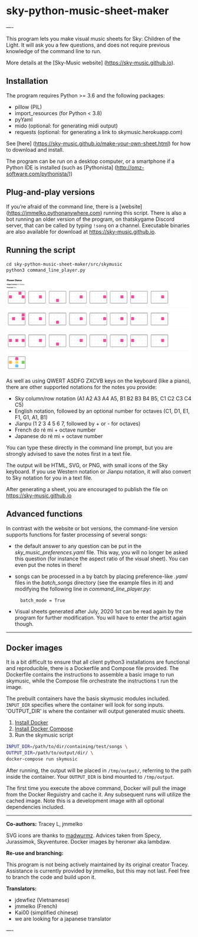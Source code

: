 # sky-python-music-sheet-maker

—-

This program lets you make visual music sheets for Sky: Children of the Light. It will ask you a few questions, and does not require previous knowledge of the command line to run. 

More details at the [Sky-Music website] (https://sky-music.github.io).

## Installation

The program requires Python >= 3.6 and the following packages:

* pillow (PIL)
* import_resources (for Python < 3.8)
* pyYaml
* mido (optional: for generating midi output)
* requests (optional: for generating a link to skymusic.herokuapp.com)

See [here] (https://sky-music.github.io/make-your-own-sheet.html) for how to download and install.

The program can be run on a desktop computer,  or a smartphone if a Python IDE is installed (such as [Pythonista] (http://omz-software.com/pythonista/))

## Plug-and-play versions

If you’re afraid of the command line, there is a [website] (https://jmmelko.pythonanywhere.com) running this script.
There is also a bot running an older version of the program, on thatskygame Discord server, that can be called by typing `!song` on a channel.
Executable binaries are also available for download at <https://sky-music.github.io>.

## Running the script

    cd sky-python-music-sheet-maker/src/skymusic
    python3 command_line_player.py

![Flower Dance intro music sheet](https://raw.githubusercontent.com/sky-music/sky-python-music-sheet-maker/master/images/flower_dance_intro.png)

As well as using QWERT ASDFG ZXCVB keys on the keyboard (like a piano), there are other supported notations for the notes you provide:

- Sky column/row notation (A1 A2 A3 A4 A5, B1 B2 B3 B4 B5, C1 C2 C3 C4 C5)
- English notation, followed by an optional number for octaves (C1, D1, E1, F1, G1, A1, B1)
- Jianpu (1 2 3 4 5 6 7, followed by + or - for octaves)
- French do ré mi + octave number
- Japanese do ré mi + octave number

You can type these directly in the command line prompt, but you are strongly advised to save the notes first in a text file.

The output will be HTML, SVG, or PNG, with small icons of the Sky keyboard. If you use Western notation or Jianpu notation, it will also convert to Sky notation for you in a text file.

After generating a sheet, you are encouraged to publish the file on https://sky-music.github.io

## Advanced functions

In contrast with the website or bot versions, the command-line version supports functions for faster processing of several songs:

* the default answer to any question can be put in the *sky_music_preferences.yaml* file. This way, you will no longer be asked this question (for instance the aspect ratio of the visual sheet). You can  even put the notes in there! 
* songs can be processed in a by batch by placing preference-like *.yaml* files in the *batch\_songs* directory (see the example files in it) and modifying the following line in  *command\_line\_player.py*:

        batch_mode = True
* Visual sheets generated after July, 2020 1st can be read again by the program for further modification. You will have to enter the artist again though.

***

## Docker images

It is a bit difficult to ensure that all client python3 installations are functional and reproducible, there is a Dockerfile and Compose file provided. The Dockerfile contains the instructions to assemble a basic image to run skymusic, while the Compose file orchestrate the instructions t run the image.

The prebuilt containers have the basis skymusic modules included. `INPUT_DIR` specifies where the container will look for song inputs. 'OUTPUT_DIR' is where the container will output generated music sheets.

1. [Install Docker](https://docs.docker.com/get-docker/)
2. [Install Docker Compose](https://docs.docker.com/compose/install/)
3. Run the skymusic script

```sh
INPUT_DIR=/path/to/dir/containing/test/songs \
OUTPUT_DIR=/path/to/output/dir/ \
docker-compose run skymusic
```

After running, the output will be placed in `/tmp/output/`, referring to the path inside the container. Your `OUTPUT_DIR` is bind mounted to `/tmp/output`.

The first time you execute the above command, Docker will pull the image from the Docker Reguistry and cache it. Any subsequent runs will utilize the cached image.
Note this is a development image with all optional dependencies included.

***

**Co-authors:** Tracey L, jmmelko

SVG icons are thanks to [madwurmz](http://madwurmz.com).
Advices taken from Specy, Jurassimok, Skyventuree.
Docker images by heronwr aka lambdaw.

**Re-use and branching:**

This program is not being actively maintained by its original creator Tracey. Assistance is currently provided by jmmelko, but this may not last. Feel free to branch the code and build upon it.

**Translators:**

- jdewfiez (Vietnamese)
- jmmelko (French)
- Kai00 (simplified chinese)
- we are looking for a japanese translator

—-
